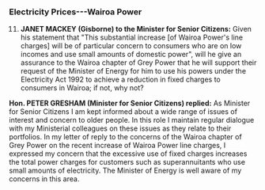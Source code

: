 ### Electricity Prices---Wairoa Power

11. **JANET MACKEY (Gisborne) to the Minister for Senior Citizens:** Given his statement that "This substantial increase [of Wairoa Power's line charges] will be of particular concern to consumers who are on low incomes and use small amounts of domestic power", will he give an assurance to the Wairoa chapter of Grey Power that he will support their request of the Minister of Energy for him to use his powers under the Electricity Act 1992 to achieve a reduction in fixed charges to consumers in Wairoa; if not, why not?

**Hon. PETER GRESHAM (Minister for Senior Citizens) replied:** As Minister for Senior Citizens I am kept informed about a wide range of issues of interest and concern to older people. In this role I maintain regular dialogue with my Ministerial colleagues on these issues as they relate to their portfolios. In my letter of reply to the concerns of the Wairoa chapter of Grey Power on the recent increase of Wairoa Power line charges, I expressed my concern that the excessive use of fixed charges increases the total power charges for customers such as superannuitants who use small amounts of electricity. The Minister of Energy is well aware of my concerns in this area.